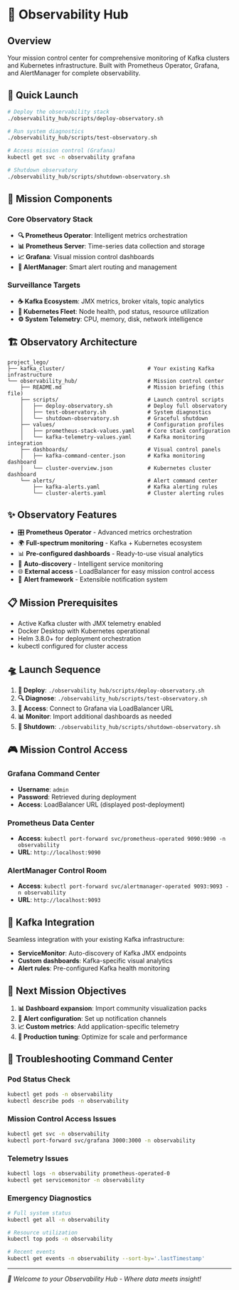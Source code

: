 # 🔭 Observability Hub

## Overview
Your mission control center for comprehensive monitoring of Kafka clusters and Kubernetes infrastructure. Built with Prometheus Operator, Grafana, and AlertManager for complete observability.

## 🚀 Quick Launch
```bash
# Deploy the observability stack
./observability_hub/scripts/deploy-observatory.sh

# Run system diagnostics
./observability_hub/scripts/test-observatory.sh

# Access mission control (Grafana)
kubectl get svc -n observability grafana

# Shutdown observatory
./observability_hub/scripts/shutdown-observatory.sh
```

## 🎯 Mission Components

### Core Observatory Stack
- **🔍 Prometheus Operator**: Intelligent metrics orchestration
- **📊 Prometheus Server**: Time-series data collection and storage
- **📈 Grafana**: Visual mission control dashboards
- **🚨 AlertManager**: Smart alert routing and management

### Surveillance Targets
- **☕ Kafka Ecosystem**: JMX metrics, broker vitals, topic analytics
- **🚢 Kubernetes Fleet**: Node health, pod status, resource utilization
- **⚙️ System Telemetry**: CPU, memory, disk, network intelligence

## 🏗️ Observatory Architecture
```
project_lego/
├── kafka_cluster/                          # Your existing Kafka infrastructure
└── observability_hub/                      # Mission control center
    ├── README.md                           # Mission briefing (this file)
    ├── scripts/                            # Launch control scripts
    │   ├── deploy-observatory.sh           # Deploy full observatory
    │   ├── test-observatory.sh             # System diagnostics
    │   └── shutdown-observatory.sh         # Graceful shutdown
    ├── values/                             # Configuration profiles
    │   ├── prometheus-stack-values.yaml    # Core stack configuration
    │   └── kafka-telemetry-values.yaml     # Kafka monitoring integration
    ├── dashboards/                         # Visual control panels
    │   ├── kafka-command-center.json       # Kafka monitoring dashboard
    │   └── cluster-overview.json           # Kubernetes cluster dashboard
    └── alerts/                             # Alert command center
        ├── kafka-alerts.yaml               # Kafka alerting rules
        └── cluster-alerts.yaml             # Cluster alerting rules
```

## ✨ Observatory Features
- 🎛️ **Prometheus Operator** - Advanced metrics orchestration
- 🌍 **Full-spectrum monitoring** - Kafka + Kubernetes ecosystem
- 📊 **Pre-configured dashboards** - Ready-to-use visual analytics
- 🔗 **Auto-discovery** - Intelligent service monitoring
- 🌐 **External access** - LoadBalancer for easy mission control access
- 🚨 **Alert framework** - Extensible notification system

## 📋 Mission Prerequisites
- Active Kafka cluster with JMX telemetry enabled
- Docker Desktop with Kubernetes operational
- Helm 3.8.0+ for deployment orchestration
- kubectl configured for cluster access

## 🛸 Launch Sequence
1. **🚀 Deploy**: `./observability_hub/scripts/deploy-observatory.sh`
2. **🔍 Diagnose**: `./observability_hub/scripts/test-observatory.sh`
3. **🎯 Access**: Connect to Grafana via LoadBalancer URL
4. **📊 Monitor**: Import additional dashboards as needed
5. **🛑 Shutdown**: `./observability_hub/scripts/shutdown-observatory.sh`

## 🎮 Mission Control Access

### Grafana Command Center
- **Username**: `admin`
- **Password**: Retrieved during deployment
- **Access**: LoadBalancer URL (displayed post-deployment)

### Prometheus Data Center
- **Access**: `kubectl port-forward svc/prometheus-operated 9090:9090 -n observability`
- **URL**: `http://localhost:9090`

### AlertManager Control Room
- **Access**: `kubectl port-forward svc/alertmanager-operated 9093:9093 -n observability`
- **URL**: `http://localhost:9093`

## 🔌 Kafka Integration
Seamless integration with your existing Kafka infrastructure:
- **ServiceMonitor**: Auto-discovery of Kafka JMX endpoints
- **Custom dashboards**: Kafka-specific visual analytics
- **Alert rules**: Pre-configured Kafka health monitoring

## 🎯 Next Mission Objectives
1. **📊 Dashboard expansion**: Import community visualization packs
2. **🚨 Alert configuration**: Set up notification channels
3. **📈 Custom metrics**: Add application-specific telemetry
4. **🔧 Production tuning**: Optimize for scale and performance

## 🔧 Troubleshooting Command Center

### Pod Status Check
```bash
kubectl get pods -n observability
kubectl describe pods -n observability
```

### Mission Control Access Issues
```bash
kubectl get svc -n observability
kubectl port-forward svc/grafana 3000:3000 -n observability
```

### Telemetry Issues
```bash
kubectl logs -n observability prometheus-operated-0
kubectl get servicemonitor -n observability
```

### Emergency Diagnostics
```bash
# Full system status
kubectl get all -n observability

# Resource utilization
kubectl top pods -n observability

# Recent events
kubectl get events -n observability --sort-by='.lastTimestamp'
```

---
*🌟 Welcome to your Observability Hub - Where data meets insight!* 